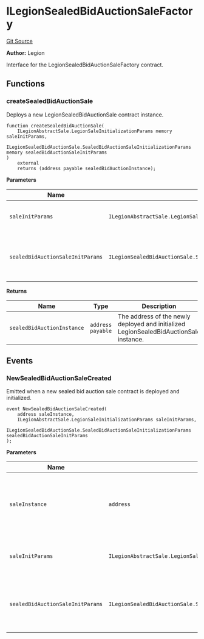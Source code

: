 # ILegionSealedBidAuctionSaleFactory
[Git Source](https://github.com/Legion-Team/legion-protocol-contracts/blob/85d479ea08d148a380138b535ed11768adee16de/src/interfaces/factories/ILegionSealedBidAuctionSaleFactory.sol)

**Author:**
Legion

Interface for the LegionSealedBidAuctionSaleFactory contract.


## Functions
### createSealedBidAuctionSale

Deploys a new LegionSealedBidAuctionSale contract instance.


```solidity
function createSealedBidAuctionSale(
    ILegionAbstractSale.LegionSaleInitializationParams memory saleInitParams,
    ILegionSealedBidAuctionSale.SealedBidAuctionSaleInitializationParams memory sealedBidAuctionSaleInitParams
)
    external
    returns (address payable sealedBidAuctionInstance);
```
**Parameters**

|Name|Type|Description|
|----|----|-----------|
|`saleInitParams`|`ILegionAbstractSale.LegionSaleInitializationParams`|The general Legion sale initialization parameters.|
|`sealedBidAuctionSaleInitParams`|`ILegionSealedBidAuctionSale.SealedBidAuctionSaleInitializationParams`|The sealed bid auction sale specific initialization parameters.|

**Returns**

|Name|Type|Description|
|----|----|-----------|
|`sealedBidAuctionInstance`|`address payable`|The address of the newly deployed and initialized LegionSealedBidAuctionSale instance.|


## Events
### NewSealedBidAuctionSaleCreated
Emitted when a new sealed bid auction sale contract is deployed and initialized.


```solidity
event NewSealedBidAuctionSaleCreated(
    address saleInstance,
    ILegionAbstractSale.LegionSaleInitializationParams saleInitParams,
    ILegionSealedBidAuctionSale.SealedBidAuctionSaleInitializationParams sealedBidAuctionSaleInitParams
);
```

**Parameters**

|Name|Type|Description|
|----|----|-----------|
|`saleInstance`|`address`|The address of the newly deployed sealed bid auction sale contract.|
|`saleInitParams`|`ILegionAbstractSale.LegionSaleInitializationParams`|The Legion sale initialization parameters used.|
|`sealedBidAuctionSaleInitParams`|`ILegionSealedBidAuctionSale.SealedBidAuctionSaleInitializationParams`|The sealed bid auction sale specific initialization parameters used.|

